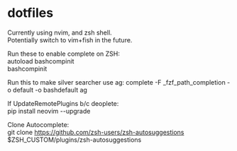 # dotfiles

Currently using nvim, and zsh shell.  
Potentially switch to vim+fish in the future.  


Run these to enable complete on ZSH:   
autoload bashcompinit  
bashcompinit  


Run this to make silver searcher use ag: complete -F _fzf_path_completion -o default -o bashdefault ag  


If UpdateRemotePlugins b/c deoplete:  
pip install neovim --upgrade


Clone Autocomplete:  
git clone https://github.com/zsh-users/zsh-autosuggestions $ZSH_CUSTOM/plugins/zsh-autosuggestions  
